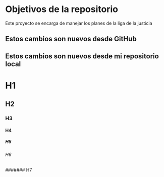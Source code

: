 # Objetivos de la repositorio

Este proyecto se encarga de manejar los planes de la liga de la justicia

## Estos cambios son nuevos desde GitHub
## Estos cambios son nuevos desde mi repositorio local

# H1
## H2
### H3
#### H4
##### H5
###### H6
####### H7
